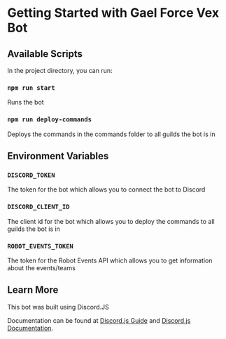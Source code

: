 # Getting Started with Gael Force Vex Bot

## Available Scripts

In the project directory, you can run:

### `npm run start`

Runs the bot

### `npm run deploy-commands`

Deploys the commands in the commands folder to all guilds the bot is in

## Environment Variables

### `DISCORD_TOKEN`

The token for the bot which allows you to connect the bot to Discord

### `DISCORD_CLIENT_ID`

The client id for the bot which allows you to deploy the commands to all guilds the bot is in

### `ROBOT_EVENTS_TOKEN`

The token for the Robot Events API which allows you to get information about the events/teams

## Learn More

This bot was built using Discord.JS

Documentation can be found at [Discord.js Guide](https://discordjs.guide/) and [Discord.js Documentation](https://discord.js.org/#/docs/main/stable/general/welcome).